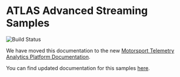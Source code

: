 # ATLAS Advanced Streaming Samples

![Build Status](https://mat-ocs.visualstudio.com/Telemetry%20Analytics%20Platform/_apis/build/status/MAT.OCS.Streaming/Streaming%20Samples?branchName=develop)

We have moved this documentation to the new [Motorsport Telemetry Analytics Platform Documentation](https://github.com/mat-docs/mtap-docs).

You can find updated documentation for this samples [here](https://github.com/mat-docs/mtap-docs/blob/master/AAS/README.md).
